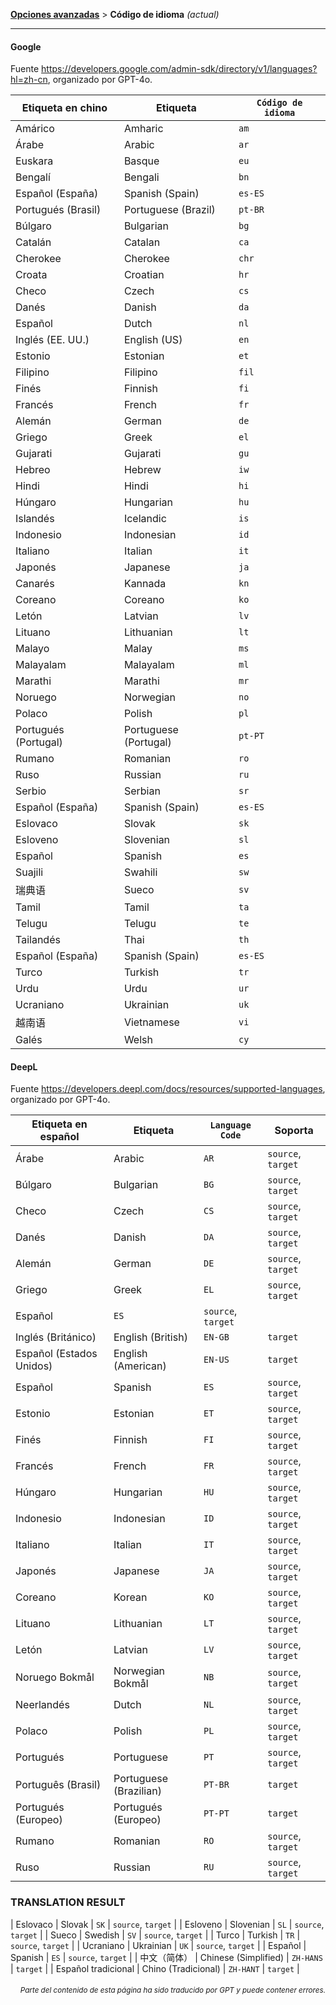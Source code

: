 [**Opciones avanzadas**](./introduction.md) > **Código de idioma** _(actual)_

---

#### Google

Fuente <https://developers.google.com/admin-sdk/directory/v1/languages?hl=zh-cn>, organizado por GPT-4o.

| Etiqueta en chino | Etiqueta | `Código de idioma` |
| --- | --- | --- |
| Amárico | Amharic | `am` |
| Árabe | Arabic | `ar` |
| Euskara | Basque | `eu` |
| Bengalí | Bengali | `bn` |
| Español (España) | Spanish (Spain) | `es-ES` |
| Portugués (Brasil) | Portuguese (Brazil) | `pt-BR` |
| Búlgaro | Bulgarian | `bg` |
| Catalán | Catalan | `ca` |
| Cherokee | Cherokee | `chr` |
| Croata | Croatian | `hr` |
| Checo | Czech | `cs` |
| Danés | Danish | `da` |
| Español | Dutch | `nl` |
| Inglés (EE. UU.) | English (US) | `en` |
| Estonio | Estonian | `et` |
| Filipino | Filipino | `fil` |
| Finés | Finnish | `fi` |
| Francés | French | `fr` |
| Alemán | German | `de` |
| Griego | Greek | `el` |
| Gujarati | Gujarati | `gu` |
| Hebreo | Hebrew | `iw` |
| Hindi | Hindi | `hi` |
| Húngaro | Hungarian | `hu` |
| Islandés | Icelandic | `is` |
| Indonesio | Indonesian | `id` |
| Italiano | Italian | `it` |
| Japonés | Japanese | `ja` |
| Canarés | Kannada | `kn` |
| Coreano | Coreano | `ko` |
| Letón | Latvian | `lv` |
| Lituano | Lithuanian | `lt` |
| Malayo | Malay | `ms` |
| Malayalam | Malayalam | `ml` |
| Marathi | Marathi | `mr` |
| Noruego | Norwegian | `no` |
| Polaco | Polish | `pl` |
| Portugués (Portugal) | Portuguese (Portugal) | `pt-PT` |
| Rumano | Romanian | `ro` |
| Ruso | Russian | `ru` |
| Serbio | Serbian | `sr` |
| Español (España) | Spanish (Spain) | `es-ES` |
| Eslovaco | Slovak | `sk` |
| Esloveno | Slovenian | `sl` |
| Español | Spanish | `es` |
| Suajili | Swahili | `sw` |
| 瑞典语 | Sueco | `sv` |
| Tamil | Tamil | `ta` |
| Telugu | Telugu | `te` |
| Tailandés | Thai | `th` |
| Español (España) | Spanish (Spain) | `es-ES` |
| Turco | Turkish | `tr` |
| Urdu | Urdu | `ur` |
| Ucraniano | Ukrainian | `uk` |
| 越南语 | Vietnamese | `vi` |
| Galés | Welsh | `cy` |


#### DeepL
Fuente <https://developers.deepl.com/docs/resources/supported-languages>, organizado por GPT-4o.

| Etiqueta en español | Etiqueta | `Language Code` | Soporta |
| --- | --- | --- | --- |
| Árabe | Arabic | `AR` | `source`, `target` |
| Búlgaro | Bulgarian | `BG` | `source`, `target` |
| Checo | Czech | `CS` | `source`, `target` |
| Danés | Danish | `DA` | `source`, `target` |
| Alemán | German | `DE` | `source`, `target` |
| Griego | Greek | `EL` | `source`, `target` |
| Español | `ES` | `source`, `target` |
| Inglés (Británico) | English (British) | `EN-GB` | `target` |
| Español (Estados Unidos) | English (American) | `EN-US` | `target` |
| Español | Spanish | `ES` | `source`, `target` |
| Estonio | Estonian | `ET` | `source`, `target` |
| Finés | Finnish | `FI` | `source`, `target` |
| Francés | French | `FR` | `source`, `target` |
| Húngaro | Hungarian | `HU` | `source`, `target` |
| Indonesio | Indonesian | `ID` | `source`, `target` |
| Italiano | Italian | `IT` | `source`, `target` |
| Japonés | Japanese | `JA` | `source`, `target` |
| Coreano | Korean | `KO` | `source`, `target` |
| Lituano | Lithuanian | `LT` | `source`, `target` |
| Letón | Latvian | `LV` | `source`, `target` |
| Noruego Bokmål | Norwegian Bokmål | `NB` | `source`, `target` |
| Neerlandés | Dutch | `NL` | `source`, `target` |
| Polaco | Polish | `PL` | `source`, `target` |
| Portugués | Portuguese | `PT` | `source`, `target` |
| Português (Brasil) | Portuguese (Brazilian) | `PT-BR` | `target` |
| Portugués (Europeo) | Portugués (Europeo) | `PT-PT` | `target` |
| Rumano | Romanian | `RO` | `source`, `target` |
| Ruso | Russian | `RU` | `source`, `target` |
### TRANSLATION RESULT

| Eslovaco | Slovak | `SK` | `source`, `target` |
| Esloveno | Slovenian | `SL` | `source`, `target` |
| Sueco | Swedish | `SV` | `source`, `target` |
| Turco | Turkish | `TR` | `source`, `target` |
| Ucraniano | Ukrainian | `UK` | `source`, `target` |
| Español | Spanish | `ES` | `source`, `target` |
| 中文（简体） | Chinese (Simplified) | `ZH-HANS` | `target` |
| Español tradicional | Chino (Tradicional) | `ZH-HANT` | `target` |

<div align="right"> 
<h6><small>Parte del contenido de esta página ha sido traducido por GPT y puede contener errores.</small></h6>